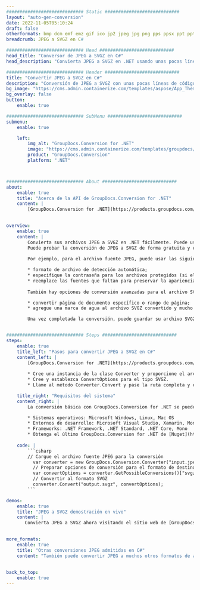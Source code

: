 ```yaml
---
############################# Static ############################
layout: "auto-gen-conversion"
date: 2022-11-05T05:10:24
draft: false
otherformats: bmp dcm emf emz gif ico jp2 jpeg jpg png pps ppsx ppt pptx psb psd svg svgz tga tif tiff webp wmf wmz
breadcrumb: JPEG a SVGZ en C#

############################# Head ############################
head_title: "Conversor de JPEG a SVGZ en C#"
head_description: "Convierta JPEG a SVGZ en .NET usando unas pocas líneas de código. Utilice la API de conversión de documentos de GroupDocs para convertir más de 160 formatos de archivo."

############################# Header ############################
title: "Convertir JPEG a SVGZ en C#"
description: "Conversión de JPEG a SVGZ con unas pocas líneas de código .NET"
bg_image: "https://cms.admin.containerize.com/templates/aspose/App_Themes/V3/images/bg/header1.png"
bg_overlay: false
button:
    enable: true

############################# SubMenu ############################
submenu:
    enable: true

    left:
        img_alt: "GroupDocs.Conversion for .NET"
        image: "https://cms.admin.containerize.com/templates/groupdocs/images/product-logos/90x90-noborder/groupdocs-conversion-net.png"
        product: "GroupDocs.Conversion"
        platform: ".NET"



############################# About ############################
about:
    enable: true
    title: "Acerca de la API de GroupDocs.Conversion for .NET"
    content: |
        [GroupDocs.Conversion for .NET](https://products.groupdocs.com/conversion/net/) se puede usar para convertir Microsoft Word, Excel, PowerPoint, PDF, Visio y otros formatos. GroupDocs.Conversion es una API independiente que es adecuada para sistemas internos y de back-end donde se requiere un alto rendimiento. No depende de ningún software como Microsoft u Open Office.
    

overview:
    enable: true
    content: |
        Convierta sus archivos JPEG a SVGZ en .NET fácilmente. Puede usar solo un par de líneas de código C# en cualquier plataforma de su elección, como Windows, Linux, macOS.
        Puede probar la conversión de JPEG a SVGZ de forma gratuita y evaluar la calidad de los resultados de la conversión. Junto con los escenarios de conversión de archivos simples, puede probar opciones más avanzadas para cargar el archivo de origen JPEG y para guardar el resultado de salida SVGZ. 
        
        Por ejemplo, para el archivo fuente JPEG, puede usar las siguientes opciones de carga:

        * formato de archivo de detección automática;
        * especifique la contraseña para los archivos protegidos (si el formato de archivo lo admite);
        * reemplace las fuentes que faltan para preservar la apariencia del documento.
        
        También hay opciones de conversión avanzadas para el archivo SVGZ:

        * convertir página de documento específico o rango de página;
        * agregue una marca de agua al archivo SVGZ convertido y mucho más.

        Una vez completada la conversión, puede guardar su archivo SVGZ en la ruta del archivo local o en cualquier almacenamiento de terceros como FTP, Amazon S3, Google Drive, Dropbox, etc. Tenga en cuenta que para convertir JPEG a SVGZ no es necesario instalar ningún software adicional, como MS Office, Open Office, Adobe Acrobat Reader, etc.


############################# Steps ############################
steps:
    enable: true
    title_left: "Pasos para convertir JPEG a SVGZ en C#"
    content_left: |
        [GroupDocs.Conversion for .NET](https://products.groupdocs.com/conversion/net/) facilita a los desarrolladores convertir un archivo JPEG a SVGZ con unas pocas líneas de código.
        
        * Cree una instancia de la clase Converter y proporcione el archivo JPEG con la ruta completa
        * Cree y establezca ConvertOptions para el tipo SVGZ.
        * Llame al método Converter.Convert y pase la ruta completa y el formato (SVGZ) como parámetro

    title_right: "Requisitos del sistema"
    content_right: |
        La conversión básica con GroupDocs.Conversion for .NET se puede realizar en unos pocos pasos simples. Nuestras API son compatibles con todas las principales plataformas y sistemas operativos. Antes de ejecutar el código a continuación, asegúrese de tener instalados los siguientes requisitos previos en su sistema.

        * Sistemas operativos: Microsoft Windows, Linux, Mac OS
        * Entornos de desarrollo: Microsoft Visual Studio, Xamarin, MonoDevelop
        * Frameworks: .NET Framework, .NET Standard, .NET Core, Mono
        * Obtenga el último GroupDocs.Conversion for .NET de [Nuget](https://www.nuget.org/packages/groupdocs.conversion)
         
    code: |
        ```csharp    
        // Cargue el archivo fuente JPEG para la conversión
          var converter = new GroupDocs.Conversion.Converter("input.jpeg");
          // Preparar opciones de conversión para el formato de destino SVGZ
          var convertOptions = converter.GetPossibleConversions()["svgz"].ConvertOptions;
          // Convertir al formato SVGZ
          converter.Convert("output.svgz", convertOptions);
        ```

demos:
    enable: true
    title: "JPEG a SVGZ demostración en vivo"
    content: |
       Convierta JPEG a SVGZ ahora visitando el sitio web de [GroupDocs.Conversion App](https://products.groupdocs.app/conversion/family). La demostración en línea tiene las siguientes ventajas
          

more_formats:
    enable: true
    title: "Otras conversiones JPEG admitidas en C#"
    content: "También puede convertir JPEG a muchos otros formatos de archivo. Consulte la lista a continuación."
       
       
back_to_top:
    enable: true
---
```

